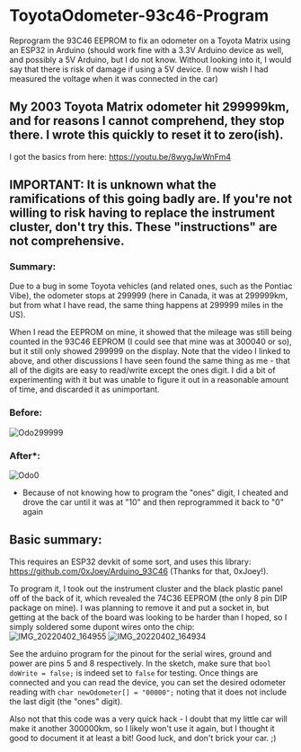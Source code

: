 # ToyotaOdometer-93c46-Program
Reprogram the 93C46 EEPROM to fix an odometer on a Toyota Matrix using an ESP32 in Arduino (should work fine with a 3.3V Arduino device as well, and possibly a 5V Arduino, but I do not know. Without looking into it, I would say that there is risk of damage if using a 5V device. (I now wish I had measured the voltage when it was connected in the car)

## My 2003 Toyota Matrix odometer hit 299999km, and for reasons I cannot comprehend, they stop there. I wrote this quickly to reset it to zero(ish).
I got the basics from here: https://youtu.be/8wygJwWnFm4

## IMPORTANT: It is unknown what the ramifications of this going badly are. If you're not willing to risk having to replace the instrument cluster, don't try this. These "instructions" are not comprehensive.

### Summary:
Due to a bug in some Toyota vehicles (and related ones, such as the Pontiac Vibe), the odometer stops at 299999 (here in Canada, it was at 299999km, but from what I have read, the same thing happens at 299999 miles in the US).

When I read the EEPROM on mine, it showed that the mileage was still being counted in the 93C46 EEPROM (I could see that mine was at 300040 or so), but it still only showed 299999 on the display. Note that the video I linked to above, and other discussions I have seen found the same thing as me - that all of the digits are easy to read/write except the ones digit. I did a bit of experimenting with it but was unable to figure it out in a reasonable amount of time, and discarded it as unimportant.

### Before:
![Odo299999](https://user-images.githubusercontent.com/608740/161405113-106e5c41-9eb8-4635-8669-a66ffab16d9e.jpg)

### After*:
![Odo0](https://user-images.githubusercontent.com/608740/161405115-3db48562-8a86-4bc3-afd0-f845368343ac.jpg)
* Because of not knowing how to program the "ones" digit, I cheated and drove the car until it was at "10" and then reprogrammed it back to "0" again

## Basic summary:
This requires an ESP32 devkit of some sort, and uses this library: https://github.com/0xJoey/Arduino_93C46 (Thanks for that, 0xJoey!).

To program it, I took out the instrument cluster and the black plastic panel off of the back of it, which revealed the 74C36 EEPROM (the only 8 pin DIP package on mine). I was planning to remove it and put a socket in, but getting at the back of the board was looking to be harder than I hoped, so I simply soldered some dupont wires onto the chip:
 ![IMG_20220402_164955](https://user-images.githubusercontent.com/608740/161405314-f7f973ae-b682-48bd-97fd-8dafed1c78e6.jpg)
 ![IMG_20220402_164934](https://user-images.githubusercontent.com/608740/161405573-add54ec6-532c-4ed8-b6f8-928cde41552a.jpg)

 See the arduino program for the pinout for the serial wires, ground and power are pins 5 and 8 respectively.
In the sketch, make sure that `bool doWrite = false;` is indeed set to `false` for testing. Once things are connected and you can read the device, you can set the desired odometer reading with `char newOdometer[] = "00000";` noting that it does not include the last digit (the "ones" digit).

Also not that this code was a very quick hack - I doubt that my little car will make it another 300000km, so I likely won't use it again, but I thought it good to document it at least a bit! Good luck, and don't brick your car. ;)
